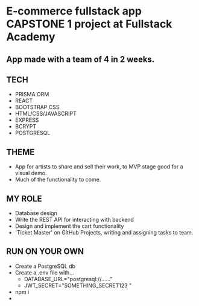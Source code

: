 # E-commerce fullstack app CAPSTONE 1 project at Fullstack Academy
## App made with a team of 4 in 2 weeks.

## TECH
- PRISMA ORM
- REACT
- BOOTSTRAP CSS
- HTML/CSS/JAVASCRIPT
- EXPRESS
- BCRYPT
- POSTGRESQL

## THEME
- App for artists to share and sell their work, to MVP stage good for a visual demo.
- Much of the functionality to come.

## MY ROLE
- Database design
- Write the REST API for interacting with backend
- Design and implement the cart functionality
- 'Ticket Master' on GitHub Projects, writing and assigning tasks to team.

## RUN ON YOUR OWN
- Create a PostgreSQL db
- Create a .env file with...
    - DATABASE_URL="postgresql://......"
    - JWT_SECRET="SOMETHING_SECRET123 "
- npm i 
- 